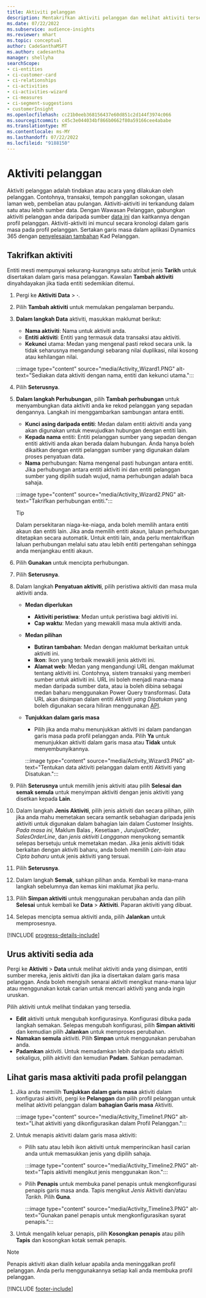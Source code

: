 ```yaml
---
title: Aktiviti pelanggan
description: Mentakrifkan aktiviti pelanggan dan melihat aktiviti tersebut dalam garis masa pada profil pelanggan.
ms.date: 07/22/2022
ms.subservice: audience-insights
ms.reviewer: mhart
ms.topic: conceptual
author: CadeSanthaMSFT
ms.author: cadesantha
manager: shellyha
searchScope:
- ci-entities
- ci-customer-card
- ci-relationships
- ci-activities
- ci-activities-wizard
- ci-measures
- ci-segment-suggestions
- customerInsight
ms.openlocfilehash: cc21b0eeb368156437e60d851c2d144f3974c066
ms.sourcegitcommit: c45c3e044034bf866b0662f80a59166cee4ababe
ms.translationtype: MT
ms.contentlocale: ms-MY
ms.lasthandoff: 07/22/2022
ms.locfileid: "9188150"
---
```

# <a name="customer-activities"></a>Aktiviti pelanggan

Aktiviti pelanggan adalah tindakan atau acara yang dilakukan oleh pelanggan. Contohnya, transaksi, tempoh panggilan sokongan, ulasan laman web, pembelian atau pulangan. Aktiviti-aktiviti ini terkandung dalam satu atau lebih sumber data. Dengan Wawasan Pelanggan, gabungkan aktiviti pelanggan anda daripada sumber [data ini](data-sources.md) dan kaitkannya dengan profil pelanggan. Aktiviti-aktiviti ini muncul secara kronologi dalam garis masa pada profil pelanggan. Sertakan garis masa dalam aplikasi Dynamics 365 dengan [penyelesaian tambahan](customer-card-add-in.md) Kad Pelanggan.

## <a name="define-an-activity"></a>Takrifkan aktiviti

Entiti mesti mempunyai sekurang-kurangnya satu atribut jenis **Tarikh** untuk disertakan dalam garis masa pelanggan. Kawalan **Tambah aktiviti** dinyahdayakan jika tiada entiti sedemikian ditemui.

1. Pergi ke **Aktiviti Data** > **·**.

1. Pilih **Tambah aktiviti** untuk memulakan pengalaman berpandu.

1. **Dalam langkah Data** aktiviti, masukkan maklumat berikut:

   - **Nama aktiviti**: Nama untuk aktiviti anda.
   - **Entiti aktiviti**: Entiti yang termasuk data transaksi atau aktiviti.
   - **Kekunci** utama: Medan yang mengenal pasti rekod secara unik. Ia tidak seharusnya mengandungi sebarang nilai duplikasi, nilai kosong atau kehilangan nilai.

   :::image type="content" source="media/Activity_Wizard1.PNG" alt-text="Sediakan data aktiviti dengan nama, entiti dan kekunci utama.":::

1. Pilih **Seterusnya**.

1. **Dalam langkah Perhubungan**, pilih **Tambah perhubungan** untuk menyambungkan data aktiviti anda ke rekod pelanggan yang sepadan dengannya. Langkah ini menggambarkan sambungan antara entiti.  

   - **Kunci asing daripada entiti**: Medan dalam entiti aktiviti anda yang akan digunakan untuk mewujudkan hubungan dengan entiti lain.
   - **Kepada nama** entiti: Entiti pelanggan sumber yang sepadan dengan entiti aktiviti anda akan berada dalam hubungan. Anda hanya boleh dikaitkan dengan entiti pelanggan sumber yang digunakan dalam proses penyatuan data.
   - **Nama** perhubungan: Nama mengenal pasti hubungan antara entiti. Jika perhubungan antara entiti aktiviti ini dan entiti pelanggan sumber yang dipilih sudah wujud, nama perhubungan adalah baca sahaja.

   :::image type="content" source="media/Activity_Wizard2.PNG" alt-text="Takrifkan perhubungan entiti.":::

   > [!TIP]
   > Dalam persekitaran niaga-ke-niaga, anda boleh memilih antara entiti akaun dan entiti lain. Jika anda memilih entiti akaun, laluan perhubungan ditetapkan secara automatik. Untuk entiti lain, anda perlu mentakrifkan laluan perhubungan melalui satu atau lebih entiti pertengahan sehingga anda menjangkau entiti akaun.

1. Pilih **Gunakan** untuk mencipta perhubungan.

1. Pilih **Seterusnya**.

1. Dalam langkah **Penyatuan aktiviti**, pilih peristiwa aktiviti dan masa mula aktiviti anda.
   - **Medan diperlukan**
      - **Aktiviti peristiwa**: Medan untuk peristiwa bagi aktiviti ini.
      - **Cap waktu**: Medan yang mewakili masa mula aktiviti anda.

   - **Medan pilihan**
      - **Butiran tambahan**: Medan dengan maklumat berkaitan untuk aktiviti ini.
      - **Ikon**: Ikon yang terbaik mewakili jenis aktiviti ini.
      - **Alamat web**: Medan yang mengandungi URL dengan maklumat tentang aktiviti ini. Contohnya, sistem transaksi yang memberi sumber untuk aktiviti ini. URL ini boleh menjadi mana-mana medan daripada sumber data, atau ia boleh dibina sebagai medan baharu menggunakan Power Query transformasi. Data URL akan disimpan dalam entiti *Aktiviti yang Disatukan* yang boleh digunakan secara hiliran menggunakan [API](apis.md).

   - **Tunjukkan dalam garis masa**
      - Pilih jika anda mahu menunjukkan aktiviti ini dalam pandangan garis masa pada profil pelanggan anda. Pilih **Ya** untuk menunjukkan aktiviti dalam garis masa atau **Tidak** untuk menyembunyikannya.

      :::image type="content" source="media/Activity_Wizard3.PNG" alt-text="Tentukan data aktiviti pelanggan dalam entiti Aktiviti yang Disatukan.":::

1. Pilih **Seterusnya** untuk memilih jenis aktiviti atau pilih **Selesai dan semak semula** untuk menyimpan aktiviti dengan jenis aktiviti yang disetkan kepada **Lain**.

1. Dalam langkah **Jenis Aktiviti**, pilih jenis aktiviti dan secara pilihan, pilih jika anda mahu memetakan secara semantik sebahagian daripada jenis aktiviti untuk digunakan dalam bahagian lain dalam Customer Insights. *Pada masa ini,* Maklum Balas *,* Kesetiaan *, JurujualOrder*, *SalesOrderLine*, dan *jenis aktiviti Langganan* menyokong semantik selepas bersetuju untuk memetakan medan. Jika jenis aktiviti tidak berkaitan dengan aktiviti baharu, anda boleh memilih *Lain-lain* atau *Cipta baharu* untuk jenis aktiviti yang tersuai.

1. Pilih **Seterusnya**.

1. Dalam langkah **Semak**, sahkan pilihan anda. Kembali ke mana-mana langkah sebelumnya dan kemas kini maklumat jika perlu.

1. Pilih **Simpan aktiviti** untuk menggunakan perubahan anda dan pilih **Selesai** untuk kembali ke **Data** > **Aktiviti**. Paparan aktiviti yang dibuat.

1. Selepas mencipta semua aktiviti anda, pilih **Jalankan** untuk memprosesnya.

[!INCLUDE [progress-details-include](includes/progress-details-pane.md)]

## <a name="manage-existing-activities"></a>Urus aktiviti sedia ada

Pergi ke **Aktiviti** > **Data** untuk melihat aktiviti anda yang disimpan, entiti sumber mereka, jenis aktiviti dan jika ia disertakan dalam garis masa pelanggan. Anda boleh mengisih senarai aktiviti mengikut mana-mana lajur atau menggunakan kotak carian untuk mencari aktiviti yang anda ingin uruskan.

Pilih aktiviti untuk melihat tindakan yang tersedia.

- **Edit** aktiviti untuk mengubah konfigurasinya. Konfigurasi dibuka pada langkah semakan. Selepas mengubah konfigurasi, pilih **Simpan aktiviti** dan kemudian pilih **Jalankan** untuk memproses perubahan.
- **Namakan semula** aktiviti. Pilih **Simpan** untuk menggunakan perubahan anda.
- **Padamkan** aktiviti. Untuk memadamkan lebih daripada satu aktiviti sekaligus, pilih aktiviti dan kemudian **Padam**. Sahkan pemadaman.

## <a name="view-activity-timelines-on-customer-profiles"></a>Lihat garis masa aktiviti pada profil pelanggan

1. Jika anda memilih **Tunjukkan dalam garis masa** aktiviti dalam konfigurasi aktiviti, pergi ke **Pelanggan** dan pilih profil pelanggan untuk melihat aktiviti pelanggan dalam **bahagian Garis masa** Aktiviti.

   :::image type="content" source="media/Activity_Timeline1.PNG" alt-text="Lihat aktiviti yang dikonfigurasikan dalam Profil Pelanggan.":::

1. Untuk menapis aktiviti dalam garis masa aktiviti:

   - Pilih satu atau lebih ikon aktiviti untuk memperincikan hasil carian anda untuk memasukkan jenis yang dipilih sahaja.

     :::image type="content" source="media/Activity_Timeline2.PNG" alt-text="Tapis aktiviti mengikut jenis menggunakan ikon.":::

   - Pilih **Penapis** untuk membuka panel penapis untuk mengkonfigurasi penapis garis masa anda. Tapis mengikut *Jenis* Aktiviti dan/atau *Tarikh*. Pilih **Guna**.

     :::image type="content" source="media/Activity_Timeline3.PNG" alt-text="Gunakan panel penapis untuk mengkonfigurasikan syarat penapis.":::

1. Untuk mengalih keluar penapis, pilih **Kosongkan penapis** atau pilih **Tapis** dan kosongkan kotak semak penapis.

> [!NOTE]
> Penapis aktiviti akan dialih keluar apabila anda meninggalkan profil pelanggan. Anda perlu menggunakannya setiap kali anda membuka profil pelanggan.

[!INCLUDE [footer-include](includes/footer-banner.md)]
